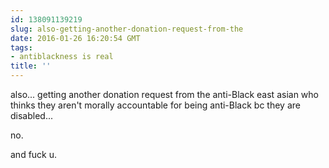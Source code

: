 ```yaml
---
id: 138091139219
slug: also-getting-another-donation-request-from-the
date: 2016-01-26 16:20:54 GMT
tags:
- antiblackness is real
title: ''
---
```

also... getting another donation request from the anti-Black east asian who thinks they aren't morally accountable for being anti-Black bc they are disabled...

no.

and fuck u.